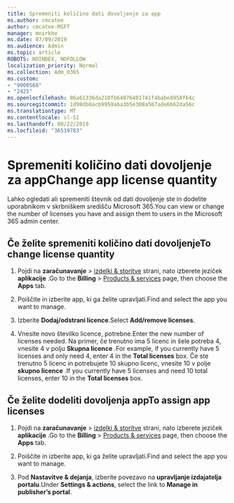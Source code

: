 ```yaml
---
title: Spremeniti količino dati dovoljenje za app
ms.author: cmcatee
author: cmcatee-MSFT
manager: mnirkhe
ms.date: 07/09/2019
ms.audience: Admin
ms.topic: article
ROBOTS: NOINDEX, NOFOLLOW
localization_priority: Normal
ms.collection: Adm_O365
ms.custom:
- "9000568"
- "2425"
ms.openlocfilehash: 86a61336da218fb64876401741f4babe8958f64c
ms.sourcegitcommit: 1d98db8acb9959aba3b5e308a567ade6b62da56c
ms.translationtype: MT
ms.contentlocale: sl-SI
ms.lasthandoff: 08/22/2019
ms.locfileid: "36519783"
---
```

# <a name="change-app-license-quantity"></a><span data-ttu-id="73112-102">Spremeniti količino dati dovoljenje za app</span><span class="sxs-lookup"><span data-stu-id="73112-102">Change app license quantity</span></span>

<span data-ttu-id="73112-103">Lahko ogledati ali spremeniti števnik od dati dovoljenje ste in dodelite uporabnikom v skrbniškem središču Microsoft 365.</span><span class="sxs-lookup"><span data-stu-id="73112-103">You can view or change the number of licenses you have and assign them to users in the Microsoft 365 admin center.</span></span> 

## <a name="to-change-license-quantity"></a><span data-ttu-id="73112-104">Če želite spremeniti količino dati dovoljenje</span><span class="sxs-lookup"><span data-stu-id="73112-104">To change license quantity</span></span>

1. <span data-ttu-id="73112-105">Pojdi na **zaračunavanje** > [izdelki & storitve](https://go.microsoft.com/fwlink/p/?linkid=842054) strani, nato izberete jeziček **aplikacije** .</span><span class="sxs-lookup"><span data-stu-id="73112-105">Go to the **Billing** > [Products & services](https://go.microsoft.com/fwlink/p/?linkid=842054) page, then choose the **Apps** tab.</span></span>

2. <span data-ttu-id="73112-106">Poiščite in izberite app, ki ga želite upravljati.</span><span class="sxs-lookup"><span data-stu-id="73112-106">Find and select the app you want to manage.</span></span>  

3. <span data-ttu-id="73112-107">Izberite **Dodaj/odstrani licence**.</span><span class="sxs-lookup"><span data-stu-id="73112-107">Select **Add/remove licenses**.</span></span>

4. <span data-ttu-id="73112-108">Vnesite novo številko licence, potrebne.</span><span class="sxs-lookup"><span data-stu-id="73112-108">Enter the new number of licenses needed.</span></span> <span data-ttu-id="73112-109">Na primer, če trenutno ima 5 licenc in šele potreba 4, vnesite 4 v polju **Skupna licence** .</span><span class="sxs-lookup"><span data-stu-id="73112-109">For example, if you currently have 5 licenses and only need 4, enter 4 in the **Total licenses** box.</span></span> <span data-ttu-id="73112-110">Če ste trenutno 5 licenc in potrebujete 10 skupno licenc, vnesite 10 v polje **skupno licence** .</span><span class="sxs-lookup"><span data-stu-id="73112-110">If you currently have 5 licenses and need 10 total licenses, enter 10 in the **Total licenses** box.</span></span>

## <a name="to-assign-app-licenses"></a><span data-ttu-id="73112-111">Če želite dodeliti dovoljenja app</span><span class="sxs-lookup"><span data-stu-id="73112-111">To assign app licenses</span></span>

1. <span data-ttu-id="73112-112">Pojdi na **zaračunavanje** > [izdelki & storitve](https://go.microsoft.com/fwlink/p/?linkid=842054) strani, nato izberete jeziček **aplikacije** .</span><span class="sxs-lookup"><span data-stu-id="73112-112">Go to the **Billing** > [Products & services](https://go.microsoft.com/fwlink/p/?linkid=842054) page, then choose the **Apps** tab.</span></span>

2. <span data-ttu-id="73112-113">Poiščite in izberite app, ki ga želite upravljati.</span><span class="sxs-lookup"><span data-stu-id="73112-113">Find and select the app you want to manage.</span></span>  

3. <span data-ttu-id="73112-114">Pod **Nastavitve & dejanja**, izberite povezavo na **upravljanje izdajatelja portalu**.</span><span class="sxs-lookup"><span data-stu-id="73112-114">Under **Settings & actions**, select the link to **Manage in publisher’s portal**.</span></span>